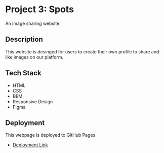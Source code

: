 # Project 3: Spots

An image sharing website.

## Description

This website is desinged for users to create their own profile to share and like images on our platform.

## Tech Stack

- HTML
- CSS
- BEM
- Responsive Design
- Figma

## Deployment

This webpage is deployed to GitHub Pages

- [Deployment Link](https://terranova9o9.github.io/se_project_spots/)
